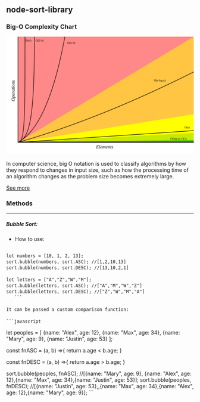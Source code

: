 ## node-sort-library

### Big-O Complexity Chart

<img src="./img/chart.svg">

In computer science, big O notation is used to classify algorithms by how they respond to changes in input size, such as how the processing time of an algorithm changes as the problem size becomes extremely large.

[See more](https://en.wikipedia.org/wiki/Big_O_notation)

### Methods
---

##### Bubble Sort:
   * How to use:

       ```javascript   
    let numbers = [10, 1, 2, 13];
    sort.bubble(numbers, sort.ASC); //[1,2,10,13]
    sort.bubble(numbers, sort.DESC); //[13,10,2,1]

    let letters = ["A","Z","W","M"];
    sort.bubble(letters, sort.ASC); //["A","M","W","Z"]
    sort.bubble(letters, sort.DESC); //["Z","W","M","A"]
       ```

    It can be passed a custom comparison function:

    ```javascript   
 let peoples = [
   {name: "Alex", age: 12},
   {name: "Max", age: 34},
   {name: "Mary", age: 9},
   {name: "Justin", age: 53}
 ];

 const fnASC = (a, b) =>{
   return a.age < b.age;
 }

 const fnDESC = (a, b) =>{
   return a.age > b.age;
 }

 sort.bubble(peoples, fnASC); //[{name: "Mary", age: 9}, {name: "Alex", age: 12},{name: "Max", age: 34},{name: "Justin", age: 53}];
 sort.bubble(peoples, fnDESC); //[{name: "Justin", age: 53},,{name: "Max", age: 34},{name: "Alex", age: 12},{name: "Mary", age: 9}];
    ```
